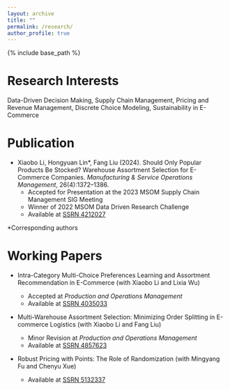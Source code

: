 ```yaml
---
layout: archive
title: ""
permalink: /research/
author_profile: true
---
```


{% include base_path %}

Research Interests
======
Data-Driven Decision Making, Supply Chain Management, Pricing and Revenue Management, Discrete Choice Modeling, Sustainability in E-Commerce

Publication
======
* Xiaobo Li, Hongyuan Lin\*, Fang Liu (2024). Should Only Popular Products Be Stocked? Warehouse Assortment Selection for E-Commerce Companies. *Manufacturing \& Service Operations Management*, 26(4):1372–1386.  
  * Accepted for Presentation at the 2023 MSOM Supply Chain Management SIG Meeting
  * Winner of 2022 MSOM Data Driven Research Challenge
  * Available at [SSRN 4212027](https://ssrn.com/abstract=4212027)

*Corresponding authors

Working Papers
======
* Intra-Category Multi-Choice Preferences Learning and Assortment Recommendation in E-Commerce (with Xiaobo Li and Lixia Wu)
  * Accepted at *Production and Operations Management*
  * Available at [SSRN 4035033](https://ssrn.com/abstract=4035033)

* Multi-Warehouse Assortment Selection: Minimizing Order Splitting in E-commerce Logistics (with Xiaobo Li and Fang Liu)
  * Minor Revision at *Production and Operations Management*
  * Available at [SSRN 4857623](https://ssrn.com/abstract=4857623)

* Robust Pricing with Points: The Role of Randomization (with Mingyang Fu and Chenyu Xue)
  * Available at [SSRN 5132337](https://ssrn.com/abstract=5132337)

<!-- * Algorithms for Solving a Class of Piecewise Linear Problems with Application to Robust Multi-Product Inventory Replenishment (with Xiaobo Li and Yinuo Lin) -->


